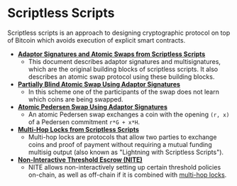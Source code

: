 # Scriptless Scripts
Scriptless scripts is an approach to designing cryptographic protocol on top of Bitcoin which avoids execution of explicit smart contracts.

* **[Adaptor Signatures and Atomic Swaps from Scriptless Scripts](md/atomic-swap.md)**
  * This document describes adaptor signatures and multisignatures, which are the original building blocks of scriptless scripts.
    It also describes an atomic swap protocol using these building blocks.
* **[Partially Blind Atomic Swap Using Adaptor Signatures](md/partially-blind-swap.md)**
  * In this scheme one of the participants of the swap does not learn which coins are being swapped.
* **[Atomic Pedersen Swap Using Adaptor Signatures](md/pedersen-swap.md)**
  * An atomic Pedersen swap exchanges a coin with the opening `(r, x)` of a Pedersen commitment `r*G + x*H`.
* **[Multi-Hop Locks from Scriptless Scripts](md/multi-hop-locks.md)**
  * Multi-hop locks are protocols that allow two parties to exchange coins and proof of payment without requiring a mutual funding multisig output (also known as "Lightning with Scriptless Scripts"). 
* **[Non-Interactive Threshold Escrow (NITE)](md/NITE.md)**
  * NITE allows non-interactively setting up certain threshold policies on-chain, as well as off-chain if it is combined with [multi-hop locks](md/multi-hop-locks.md).
